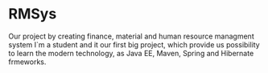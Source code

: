 # RMSys
Our project by creating finance, material and human resource managment system
I`m a student and it our first big project, which provide us possibility to learn the modern technology, as Java EE, Maven, Spring and Hibernate frmeworks.
